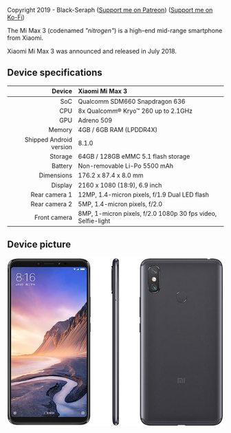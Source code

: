 Copyright 2019 - Black-Seraph ([Support me on Patreon](https://www.patreon.com/blackseraph "Black-Seraph's Patreon Page")) ([Support me on Ko-Fi](https://ko-fi.com/blackseraph "Black-Seraph's Ko-Fi Page"))

The Mi Max 3 (codenamed _"nitrogen"_) is a high-end mid-range smartphone from Xiaomi.

Xiaomi Mi Max 3 was announced and released in July 2018.

## Device specifications

| Device       | Xiaomi Mi Max 3                                 |
| -----------: | :---------------------------------------------- |
| SoC          | Qualcomm SDM660 Snapdragon 636                  |
| CPU          | 8x Qualcomm® Kryo™ 260 up to 2.1GHz             |
| GPU          | Adreno 509                                      |
| Memory       | 4GB / 6GB RAM (LPDDR4X)                         |
| Shipped Android version | 8.1.0                                |
| Storage      | 64GB / 128GB eMMC 5.1 flash storage             |
| Battery      | Non-removable Li-Po 5500 mAh                    |
| Dimensions   | 176.2 x 87.4 x 8.0 mm                           |
| Display      | 2160 x 1080 (18:9), 6.9 inch                    |
| Rear camera 1 | 12MP, 1.4-micron pixels, f/1.9 Dual LED flash |
| Rear camera 2 | 5MP, 1.4-micron pixels, f/2.0                |
| Front camera | 8MP, 1-micron pixels, f/2.0 1080p 30 fps video, Selfie-light|

## Device picture

![Xiaomi Mi Max 3](https://github.com/Black-Seraph/device_xiaomi_nitrogen/raw/pie-lineage/image.jpg)
